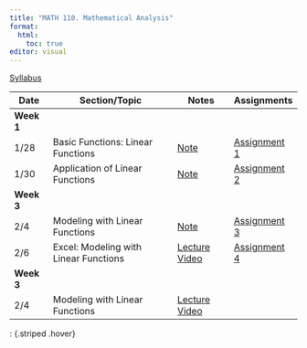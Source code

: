 ```yaml
---
title: "MATH 110. Mathematical Analysis"
format: 
  html:
    toc: true
editor: visual
---
```





[Syllabus](../syllabus.html)

| Date       | Section/Topic | Notes | Assignments |
|------------|---------------|-------|-------------|
| **Week 1** |               |       |             |
| 1/28 | Basic Functions: Linear Functions  | [Note](notes/note1.pdf)  | [Assignment 1](notes/note1.pdf)  |
| 1/30       | Application of Linear Functions              |    [Note](notes/note2.pdf)   |    [Assignment 2](notes/note2.pdf)         |
| **Week 3** |  |  |  |
| 2/4       | Modeling with Linear Functions              |    [Note](notes/note3.pdf)   |    [Assignment 3](notes/note3.pdf)|
| 2/6       | Excel: Modeling with Linear Functions              |    [Lecture Video](https://bryant.hosted.panopto.com/Panopto/Pages/Viewer.aspx?id=d08c6b7b-e10d-43ea-a96c-b27c014ed5bc)   |    [Assignment 4](notes/assignment4.pdf)         |
| **Week 3** |  |  |  |
| 2/4       | Modeling with Linear Functions              |    [Lecture Video](https://bryant.hosted.panopto.com/Panopto/Pages/Viewer.aspx?id=886be002-5e77-4643-b811-b281015b4d23)   |            |
: {.striped .hover}


